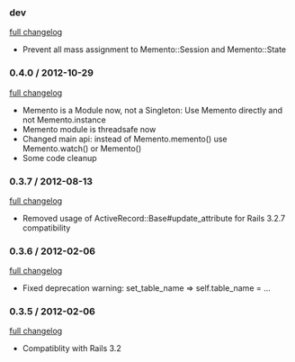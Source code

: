 ### dev

[full changelog](http://github.com/yolk/valvat/compare/v0.4.0...master)

* Prevent all mass assignment to Memento::Session and Memento::State

### 0.4.0 / 2012-10-29

[full changelog](http://github.com/yolk/valvat/compare/v0.3.7...v0.4.0)

* Memento is a Module now, not a Singleton: Use Memento directly and not Memento.instance
* Memento module is threadsafe now
* Changed main api: instead of Memento.memento() use Memento.watch() or Memento()
* Some code cleanup

### 0.3.7 / 2012-08-13

[full changelog](http://github.com/yolk/valvat/compare/v0.3.6...v0.3.7)

* Removed usage of ActiveRecord::Base#update_attribute for Rails 3.2.7 compatibility

### 0.3.6 / 2012-02-06

[full changelog](http://github.com/yolk/valvat/compare/v0.3.5...v0.3.6)

* Fixed deprecation warning: set_table_name => self.table_name = ...

### 0.3.5 / 2012-02-06

[full changelog](http://github.com/yolk/valvat/compare/v0.3.4...v0.3.5)

* Compatiblity with Rails 3.2